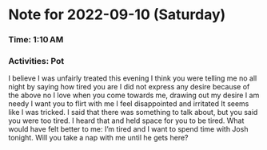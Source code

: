 # Note for 2022-09-10 (Saturday)
### Time: 1:10 AM
### Activities: Pot

I believe I was unfairly treated this evening  I think you were telling me no all night by saying how tired you are I did not express any desire because of the above no I love when you come towards me, drawing out my desire I am needy I want you to flirt with me I feel disappointed and irritated   It seems like I was tricked. I said that there was something to talk about, but you said you were too tired. I heard that and held space for you to be tired.   What would have felt better to me:  I’m tired and I want to spend time with Josh tonight. Will you take a nap with me until he gets here?
